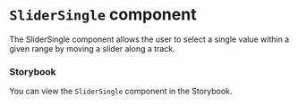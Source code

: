 # `SliderSingle` component
The SliderSingle component allows the user to select a single value within a given range by moving a slider along a track.

### Storybook
You can view the `SliderSingle` component in the Storybook.